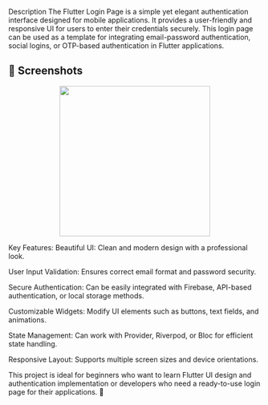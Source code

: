 Description
The Flutter Login Page is a simple yet elegant authentication interface designed for mobile applications. It provides a user-friendly and responsive UI for users to enter their credentials securely. This login page can be used as a template for integrating email-password authentication, social logins, or OTP-based authentication in Flutter applications.

## 📸 Screenshots
<!-- Add login screen images if available -->
<p align="center">
  <img src="assetes/images/Ui.jpeg" width="300">
</p>

Key Features:
Beautiful UI: Clean and modern design with a professional look.

User Input Validation: Ensures correct email format and password security.

Secure Authentication: Can be easily integrated with Firebase, API-based authentication, or local storage methods.

Customizable Widgets: Modify UI elements such as buttons, text fields, and animations.

State Management: Can work with Provider, Riverpod, or Bloc for efficient state handling.

Responsive Layout: Supports multiple screen sizes and device orientations.

This project is ideal for beginners who want to learn Flutter UI design and authentication implementation or developers who need a ready-to-use login page for their applications. 🚀
